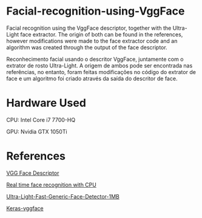 # Facial-recognition-using-VggFace
Facial recognition using the VggFace descriptor, together with the Ultra-Light face extractor. The origin of both can be found in the references, however modifications were made to the face extractor code and an algorithm was created through the output of the face descriptor.


Reconhecimento facial usando o descritor VggFace, juntamente com o extrator de rosto Ultra-Light. A origem de ambos pode ser encontrada nas referências, no entanto, foram feitas modificações no código do extrator de face e um algoritmo foi criado através da saída do descritor de face.





# Hardware Used
CPU: Intel Core i7 7700-HQ

GPU: Nvidia GTX 1050Ti

# References
[VGG Face Descriptor](http://www.robots.ox.ac.uk/~vgg/software/vgg_face/)

[Real time face recognition with CPU](https://towardsdatascience.com/real-time-face-recognition-with-cpu-983d35cc3ec5)


[Ultra-Light-Fast-Generic-Face-Detector-1MB](https://github.com/Linzaer/Ultra-Light-Fast-Generic-Face-Detector-1MB)

[Keras-vggface](https://github.com/rcmalli/keras-vggface)
